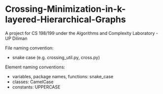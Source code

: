 # Crossing-Minimization-in-k-layered-Hierarchical-Graphs

A project for CS 198/199 under the Algorithms and Complexity Laboratory - UP Diliman




File naming convention:
- snake case (e.g. crossing_util.py, cross.py)

Element naming conventions:
- variables, package names, functions: snake_case
- classes: CamelCase
- constants: UPPERCASE